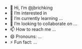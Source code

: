 - 👋 Hi, I’m @jbrichking
- 👀 I’m interested in
- 🌱 I’m currently learning ...
- 💞️ I’m looking to collaborate on ...
- 📫 How to reach me ...
- 😄 Pronouns: ...
- ⚡ Fun fact: ...

<!---
jbrichking/jbrichking is a ✨ special ✨ repository because its `README.md` (this file) appears on your GitHub profile.
You can click the Preview link to take a look at your changes.
--->
